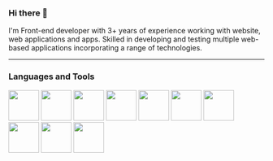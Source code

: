 ### Hi there 👋 

  I'm Front-end developer with 3+ years of experience working with website, web applications and apps. Skilled in
developing and testing multiple web-based applications incorporating a range of technologies.

<hr>
<h3>Languages and Tools</h3>
<p>   
   <img width="60px" height="60px" src="https://cdn.jsdelivr.net/gh/devicons/devicon/icons/html5/html5-plain.svg"/>
   <img width="60px" height="60px" src="https://cdn.jsdelivr.net/gh/devicons/devicon/icons/css3/css3-plain.svg"/> 
   <img width="60px" height="60px" src="https://cdn.jsdelivr.net/npm/devicon-2.2@2.2.0/icons/jquery/jquery-plain.svg"/> 
    <img width="60px" height="60px" src="https://cdn.jsdelivr.net/npm/devicon-2.2@2.2.0/icons/wordpress/wordpress-original.svg"/>   
   <img width="60px" height="60px" src="https://cdn.jsdelivr.net/gh/devicons/devicon/icons/react/react-original.svg"/> 
   <img width="60px" height="60px" src="https://cdn.jsdelivr.net/gh/devicons/devicon/icons/typescript/typescript-plain.svg"/> 
   <img width="60px" height="60px" src="https://cdn.jsdelivr.net/gh/devicons/devicon/icons/git/git-original.svg"/> 
   <img width="60px" height="60px" src="https://cdn.jsdelivr.net/npm/devicon-2.2@2.2.0/icons/sass/sass-original.svg"/>  
   <img width="60px" height="60px" src="https://cdn.jsdelivr.net/npm/devicon-2.2@2.2.0/icons/bootstrap/bootstrap-plain-wordmark.svg"/>   
   <img width="60px" height="60px" src="https://cdn.jsdelivr.net/gh/devicons/devicon/icons/github/github-original.svg"/>   
</p>
 


